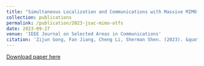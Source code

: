```yaml
---
title: "Simultaneous Localization and Communications with Massive MIMO-OTFS"
collection: publications
permalink: /publication/2023-jsac-mimo-otfs
date: 2023-09-27
venue: 'IEEE Journal on Selected Areas in Communications'
citation: 'Zijun Gong, Fan Jiang, Cheng Li, Sherman Shen. (2023). &quot;Simultaneous Localization and Communications with Massive MIMO-OTFS.&quot; <i>IEEE Journal on Selected Areas in Communications</i>. accepted, to appear in 2023.'
---
```


[Download paper here](https://ieeexplore.ieee.org/abstract/document/10274474)
